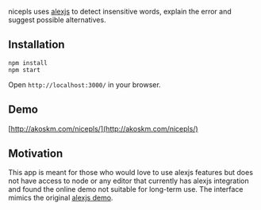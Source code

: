 nicepls uses [alexjs](https://github.com/wooorm/alex) to
detect insensitive words, explain
the error and suggest possible alternatives.

Installation
---
```
npm install
npm start
```

Open `http://localhost:3000/` in your browser.

Demo
---
[http://akoskm.com/nicepls/](http://akoskm.com/nicepls/)

Motivation
---
This app is meant for those who would love to use alexjs features but does not have access
to node or any editor that currently has alexjs integration and found the online demo not suitable for long-term use.
The interface mimics the original [alexjs demo](http://alexjs.com/#demo).